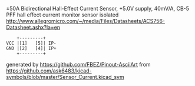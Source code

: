 ±50A Bidirectional Hall-Effect Current Sensor, +5.0V supply, 40mV/A, CB-5 PFF
hall effect current monitor sensor isolated
http://www.allegromicro.com/~/media/Files/Datasheets/ACS756-Datasheet.ashx?la=en


	    +---------+
	VCC |[1]   [5]| IP-
	GND |[2]   [4]| IP+
	    +---------+


generated by https://github.com/FBEZ/Pinout-AsciiArt from https://github.com/ask6483/kicad-symbols/blob/master/Sensor_Current.kicad_sym